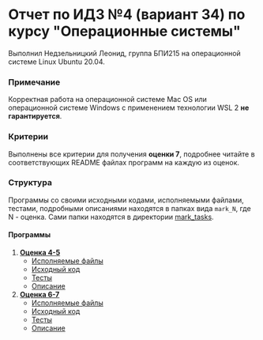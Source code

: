 # Отчет по ИДЗ №4 (вариант 34) по курсу "Операционные системы"
Выполнил Недзельницкий Леонид, группа БПИ215 на операционной системе Linux Ubuntu 20.04.

### Примечание
Корректная работа на операционной системе Mac OS или операционной системе Windows с применением технологии WSL 2 **не гарантируется**.

### Критерии
Выполнены все критерии для получения **оценки 7**, подробнее читайте в соответствующих README файлах программ на каждую из оценок.

### Структура
Программы со своими исходными кодами, исполняемыми файлами, тестами, подробными описаниями находятся в папках вида `mark_N`, где N - оценка.
Сами папки находятся в директории [mark_tasks](mark_tasks).

#### Программы
1) [**Оценка 4-5**](mark_tasks/mark_4_5)
   * [Исполняемые файлы](mark_tasks/mark_4_5/binaries)
   * [Исходный код](mark_tasks/mark_4_5/source_code)
   * [Тесты](mark_tasks/mark_4_5/tests)
   * [Описание](mark_tasks/mark_4_5/README.md)
2) [**Оценка 6-7**](mark_tasks/mark_6_7)
   * [Исполняемые файлы](mark_tasks/mark_6_7/binaries)
   * [Исходный код](mark_tasks/mark_6_7/source_code)
   * [Тесты](mark_tasks/mark_6_7/tests)
   * [Описание](mark_tasks/mark_6_7/README.md)


